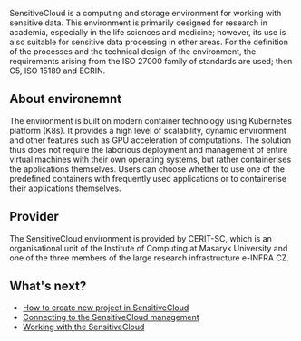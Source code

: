 SensitiveCloud is a computing and storage environment for working with sensitive data. This environment is primarily designed for research in academia, especially in the life sciences and medicine; however, its use is also suitable for sensitive data processing in other areas. For the definition of the processes and the technical design of the environment, the requirements arising from the ISO 27000 family of standards are used; then C5, ISO 15189 and ECRIN.

## About environemnt
The environment is built on modern container technology using Kubernetes platform (K8s). It provides a high level of scalability, dynamic environment and other features such as GPU acceleration of computations. The solution thus does not require the laborious deployment and management of entire virtual machines with their own operating systems, but rather containerises the applications themselves. Users can choose whether to use one of the predefined containers with frequently used applications or to containerise their applications themselves.

## Provider
The SensitiveCloud environment is provided by CERIT-SC, which is an organisational unit of the Institute of Computing at Masaryk University and one of the three members of the large research infrastructure e-INFRA CZ.

## What's next?
- [How to create new project in SensitiveCloud](./getting-started/new-project.md)
- [Connecting to the SensitiveCloud management](./getting-started/new-project.md)
- [Working with the SensitiveCloud](https://docs.cerit.io/)